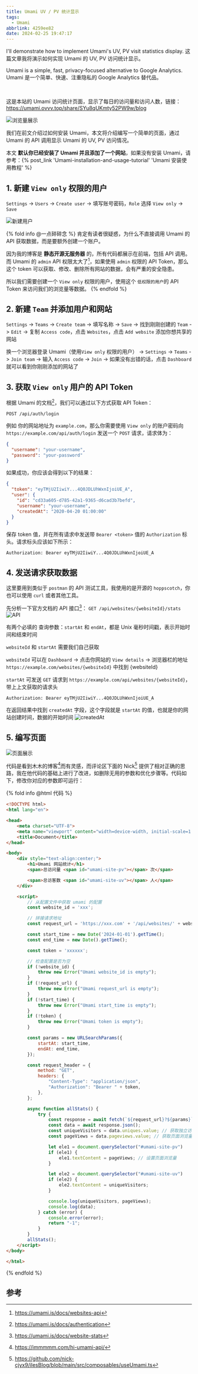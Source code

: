 ```yaml
---
title: Umami UV / PV 统计显示
tags:
  - Umami
abbrlink: 4259ee82
date: 2024-02-25 19:47:17
---
```


I'll demonstrate how to implement Umami's UV, PV visit statistics display. 
这篇文章我将演示如何实现 Umami 的 UV, PV 访问统计显示。

Umami is a simple, fast, privacy-focused alternative to Google Analytics.
Umami 是一个简单、快速、注重隐私的 Google Analytics 替代品。

<br>

这是本站的 Umami 访问统计页面，显示了每日的访问量和访问人数，链接：https://umami.ovvv.top/share/SYu8qUKmty52PW9w/blog

![浏览量展示](display.webp)

我们在前文介绍过如何安装 Umami，本文将介绍编写一个简单的页面，通过 Umami 的 API 调用显示 Umami 的 UV, PV 访问情况。

本文 **默认你已经安装了 Umami 并且添加了一个网站**，如果没有安装 Umami，请参考：{% post_link 'Umami-installation-and-usage-tutorial' 'Umami 安装使用教程' %}


## 1. 新建 `View only` 权限的用户

`Settings` -> `Users` -> `Create user` -> 填写账号密码，`Role` 选择 `View only` -> `Save`

![新建用户](create.webp)


{% fold info @一点碎碎念 %}
肯定有读者很疑惑，为什么不直接调用 Umami 的 API 获取数据，而是要额外创建一个账户。

因为我的博客是 **静态开源无服务器** 的，所有代码都展示在前端，包括 API 调用。而 Umami 的 `admin` API 权限太大了[^1]，如果使用 `admin` 权限的 API Token，那么这个 token 可以获取、修改、删除所有网站的数据，会有严重的安全隐患。

所以我们需要创建一个 `View only` 权限的用户，使用这个 `低权限的用户`的 API Token 来访问我们的浏览量等数据。
{% endfold %}

## 2. 新建 `Team` 并添加用户和网站

`Settings` -> `Teams` -> `Create team` -> 填写名称 -> `Save` -> 找到刚刚创建的 `Team` -> `Edit` -> 复制 `Access code`，点击 `Websites`，点击 `Add website` 添加你想共享的网站

换一个浏览器登录 Umami（使用`View only` 权限的用户） -> `Settings` -> `Teams` -> `Join team` -> 输入 `Access code` -> `Join` -> 如果没有出错的话，点击 `Dashboard` 就可以看到你刚刚添加的网站了

## 3. 获取 `View only` 用户的 API Token
根据 Umami 的文档[^2]，我们可以通过以下方式获取 API Token：

```
POST /api/auth/login
```
例如 你的网站地址为 `example.com`，那么你需要使用 `View only` 的账户密码向 `https://example.com/api/auth/login` 发送一个 `POST` 请求，请求体为：

```json
{
  "username": "your-username",
  "password": "your-password"
}
```

如果成功，你应该会得到以下的结果：
```json
{
  "token": "eyTMjU2IiwiY...4Q0JDLUhWxnIjoiUE_A",
  "user": {
    "id": "cd33a605-d785-42a1-9365-d6cad3b7befd",
    "username": "your-username",
    "createdAt": "2020-04-20 01:00:00"
  }
}
```

保存 token 值，并在所有请求中发送带 `Bearer <token>` 值的 `Authorization` 标头。请求标头应该如下所示：

```
Authorization: Bearer eyTMjU2IiwiY...4Q0JDLUhWxnIjoiUE_A
```

## 4. 发送请求获取数据

这里要用到类似于 `postman` 的 API 测试工具，我使用的是开源的 `hoppscotch`，你也可以使用 `curl` 或者其他工具。

先分析一下官方文档的 API 接口[^3]：
`GET /api/websites/{websiteId}/stats`
![API](API.webp)

有两个必填的 查询参数：`startAt` 和 `endAt`，都是 Unix 毫秒时间戳，表示开始时间和结束时间

`websiteId` 和 `startAt` 需要我们自己获取

`websiteId` 可以在 `Dashboard` -> 点击你网站的 `View details` -> 浏览器栏的地址 `https://example.com/websites/{websiteId}` 中找到 {websiteId}

`startAt` 可发送 `GET` 请求到 `https://example.com/api/websites/{websiteId}`，带上上文获取的请求头

```
Authorization: Bearer eyTMjU2IiwiY...4Q0JDLUhWxnIjoiUE_A
```

在返回结果中找到 `createdAt` 字段，这个字段就是 `startAt` 的值，也就是你的网站创建时间，数据的开始时间
![createdAt](startTime.webp)


## 5. 编写页面

![页面展示](statistics.webp)

代码是看到木木的博客[^4]而有灵感，而评论区下面的 Nick[^5] 提供了相对正确的思路，我在他代码的基础上进行了改进，如删除无用的参数和优化步骤等。代码如下，修改你对应的参数即可运行：

{% fold info @html 代码 %}
```html
<!DOCTYPE html>
<html lang="en">

<head>
    <meta charset="UTF-8">
    <meta name="viewport" content="width=device-width, initial-scale=1.0">
    <title>Document</title>
</head>

<body>
    <div style="text-align:center;">
        <h1>Umami 网站统计</h1>
        <span>总访问量 <span id="umami-site-pv"></span> 次</span>

        <span>总访客数 <span id="umami-site-uv"></span> 人</span>
    </div>

    <script>
        // 从配置文件中获取 umami 的配置
        const website_id = 'xxx';

        // 拼接请求地址
        const request_url = 'https://xxx.com' + '/api/websites/' + website_id + '/stats';

        const start_time = new Date('2024-01-01').getTime();
        const end_time = new Date().getTime();

        const token = 'xxxxxx';

        // 检查配置是否为空
        if (!website_id) {
            throw new Error("Umami website_id is empty");
        }
        if (!request_url) {
            throw new Error("Umami request_url is empty");
        }
        if (!start_time) {
            throw new Error("Umami start_time is empty");
        }
        if (!token) {
            throw new Error("Umami token is empty");
        }

        const params = new URLSearchParams({
            startAt: start_time,
            endAt: end_time,
        });

        const request_header = {
            method: "GET",
            headers: {
                "Content-Type": "application/json",
                "Authorization": "Bearer " + token,
            },
        };

        async function allStats() {
            try {
                const response = await fetch(`${request_url}?${params}`, request_header);
                const data = await response.json();
                const uniqueVisitors = data.uniques.value; // 获取独立访客数
                const pageViews = data.pageviews.value; // 获取页面浏览量

                let ele1 = document.querySelector("#umami-site-pv")
                if (ele1) {
                    ele1.textContent = pageViews; // 设置页面浏览量
                }

                let ele2 = document.querySelector("#umami-site-uv")
                if (ele2) {
                    ele2.textContent = uniqueVisitors;
                }

                console.log(uniqueVisitors, pageViews);
                console.log(data);
            } catch (error) {
                console.error(error);
                return "-1";
            }
        }
        allStats();
    </script>
</body>

</html>
```
{% endfold %}

## 参考
[^1]: https://umami.is/docs/websites-api
[^2]: https://umami.is/docs/authentication
[^3]: https://umami.is/docs/website-stats
[^4]: https://immmmm.com/hi-umami-api/
[^5]: https://github.com/nick-cjyx9/ilesBlog/blob/main/src/composables/useUmami.ts